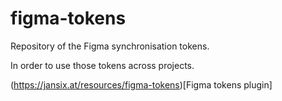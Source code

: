 # figma-tokens

Repository of the Figma synchronisation tokens.

In order to use those tokens across projects.

(https://jansix.at/resources/figma-tokens)[Figma tokens plugin]
